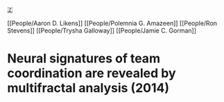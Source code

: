[🇿](zotero://select/library/items/NP7L8KTA)

[[People/Aaron D. Likens]] [[People/Polemnia G. Amazeen]] [[People/Ron Stevens]] [[People/Trysha Galloway]] [[People/Jamie C. Gorman]] 
# Neural signatures of team coordination are revealed by multifractal analysis (2014)

